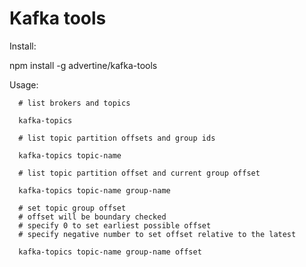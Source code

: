 Kafka tools
===========

Install:

npm install -g advertine/kafka-tools


Usage:

```
  # list brokers and topics

  kafka-topics

  # list topic partition offsets and group ids

  kafka-topics topic-name

  # list topic partition offset and current group offset

  kafka-topics topic-name group-name

  # set topic group offset
  # offset will be boundary checked
  # specify 0 to set earliest possible offset
  # specify negative number to set offset relative to the latest

  kafka-topics topic-name group-name offset
```
